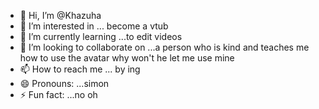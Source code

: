 - 👋 Hi, I’m @Khazuha
- 👀 I’m interested in ... become a vtub
- 🌱 I’m currently learning ...to edit videos 
- 💞️ I’m looking to collaborate on ...a person who is kind and teaches me how to use the avatar why won't he let me use mine 
- 📫 How to reach me ... by ing
- 😄 Pronouns: ...simon
- ⚡ Fun fact: ...no oh

<!---
Khazuha/Khazuha is a ✨ special ✨ repository because its `README.md` (this file) appears on your GitHub profile.
You can click the Preview link to take a look at your changes.
--->
